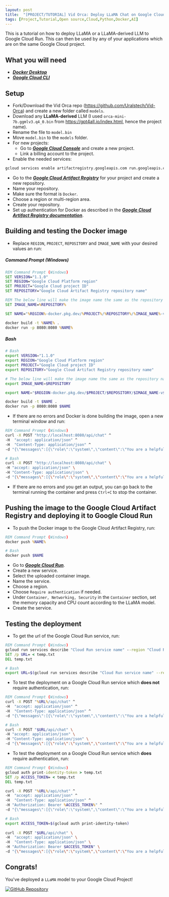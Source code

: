 ```yaml
---
layout: post
title:  "[PROJECT/TUTORIAL] Vid Orca: Deploy LLaMA Chat on Google Cloud Run"
tags: [Project,Tutorial,Open source,Cloud,Python,Docker,AI]
---
```


This is a tutorial on how to deploy LLaMA or a LLaMA-derived LLM to Google Cloud Run. This can then be used by any of your applications which are on the same Google Cloud project.

## What you will need
* [***Docker Desktop***](https://www.docker.com/)
* [***Google Cloud CLI***](https://cloud.google.com/sdk/docs/install)

## Setup
* Fork/Download the Vid Orca repo (https://github.com/Uralstech/Vid-Orca) and create a new folder called `models`.
* Download any **LLaMA-derived** LLM (I used `orca-mini-7b.ggmlv3.q4_0.bin` from https://gpt4all.io/index.html, hence the project name).
* Rename the file to `model.bin`
* Move `model.bin` to the `models` folder.
* For new projects:
    * Go to [***Google Cloud Console***](https://console.cloud.google.com/) and create a new project.
    * Link a billing account to the project.
* Enable the needed services:
```bash
gcloud services enable artifactregistry.googleapis.com run.googleapis.com
```
* Go to the [***Google Cloud Artifact Registry***](https://console.cloud.google.com/artifacts) for your project and create a new repository.
* Name your repository.
* Make sure the format is `Docker`.
* Choose a region or multi-region area.
* Create your repository.
* Set up authentication for Docker as described in the [***Google Cloud Artifact Registry documentation***](https://cloud.google.com/artifact-registry/docs/docker/authentication).

## Building and testing the Docker image
* Replace `REGION`, `PROJECT`, `REPOSITORY` and `IMAGE_NAME` with your desired values an run:
##### Command Prompt (Windows)
````cmd
REM Command Prompt (Windows)
SET VERSION="1.1.0"
SET REGION="Google Cloud Platform region"
SET PROJECT="Google Cloud project ID"
SET REPOSITORY="Google Cloud Artifact Registry repository name"

REM The below line will make the image name the same as the repository name. To change it, replace %REPOSITORY% with the name.
SET IMAGE_NAME=%REPOSITORY%

SET NAME="%REGION%-docker.pkg.dev/%PROJECT%/%REPOSITORY%/%IMAGE_NAME%-v%VERSION%"

docker build -t %NAME% .
docker run -p 8080:8080 %NAME%
````
##### Bash
```bash
# Bash
export VERSION="1.1.0"
export REGION="Google Cloud Platform region"
export PROJECT="Google Cloud project ID"
export REPOSITORY="Google Cloud Artifact Registry repository name"

# The below line will make the image name the same as the repository name. To change it, replace $REPOSITORY 	with the name.
export IMAGE_NAME=$REPOSITORY

export NAME="$REGION-docker.pkg.dev/$PROJECT/$REPOSITORY/$IMAGE_NAME-v$VERSION"

docker build -t $NAME .
docker run -p 8080:8080 $NAME
```
* If there are no errors and Docker is done building the image, open a new terminal window and run:
```cmd
REM Command Prompt (Windows)
curl -X POST "http://localhost:8080/api/chat" ^
-H  "accept: application/json" ^
-H  "Content-Type: application/json" ^
-d "{\"messages\":[{\"role\":\"system\",\"content\":\"You are a helpful assistant AI.\"},{\"role\":\"user\",\"content\":\"Who made Linux?\"}]}"
```

```bash
# Bash
curl -X POST "http://localhost:8080/api/chat" \
-H "accept: application/json" \
-H "Content-Type: application/json" \
-d "{\"messages\":[{\"role\":\"system\",\"content\":\"You are a helpful assistant AI.\"},{\"role\":\"user\",\"content\":\"Who made Linux?\"}]}"
```
* If there are no errors and you get an output, you can go back to the terminal running the container and press `Ctrl+C` to stop the container.

## Pushing the image to the Google Cloud Artifact Registry and deploying it to Google Cloud Run
* To push the Docker image to the Google Cloud Artifact Registry, run:
```cmd
REM Command Prompt (Windows)
docker push %NAME%
```

```bash
# Bash
docker push $NAME
```
* Go to [***Google Cloud Run***](https://console.cloud.google.com/run).
* Create a new service.
* Select the uploaded container image.
* Name the service.
* Choose a region.
* Choose `Require authentication` if needed.
* Under `Container, Networking, Security` in the `Container` section, set the memory capacity and CPU count according to the LLaMA model.
* Create the service.

## Testing the deployment
* To get the url of the Google Cloud Run service, run:
```cmd
REM Command Prompt (Windows)
gcloud run services describe "Cloud Run service name" --region "Cloud Run service region" --format "value(status.url)" > temp.txt
SET /p URL= < temp.txt
DEL temp.txt
```

```bash
# Bash
export URL=$(gcloud run services describe "Cloud Run service name" --region "Cloud Run service region" --format "value(status.url)")
```
* To test the deployment on a Google Cloud Run service which **does not** require authentication, run:
```cmd
REM Command Prompt (Windows)
curl -X POST "%URL%/api/chat" ^
-H  "accept: application/json" ^
-H  "Content-Type: application/json" ^
-d "{\"messages\":[{\"role\":\"system\",\"content\":\"You are a helpful assistant AI.\"},{\"role\":\"user\",\"content\":\"Who made Linux?\"}]}"
```

```bash
# Bash
curl -X POST "$URL/api/chat" \
-H "accept: application/json" \
-H "Content-Type: application/json" \
-d "{\"messages\":[{\"role\":\"system\",\"content\":\"You are a helpful assistant AI.\"},{\"role\":\"user\",\"content\":\"Who made Linux?\"}]}"	
```
* To test the deployment on a Google Cloud Run service which **does** require authentication, run:
```cmd
REM Command Prompt (Windows)
gcloud auth print-identity-token > temp.txt
SET /p ACCESS_TOKEN= < temp.txt
DEL temp.txt

curl -X POST "%URL%/api/chat" ^
-H  "accept: application/json" ^
-H  "Content-Type: application/json" ^
-H "Authorization: Bearer %ACCESS_TOKEN%" ^
-d "{\"messages\":[{\"role\":\"system\",\"content\":\"You are a helpful assistant AI.\"},{\"role\":\"user\",\"content\":\"Who made Linux?\"}]}"
```

```bash
# Bash
export ACCESS_TOKEN=$(gcloud auth print-identity-token)
	
curl -X POST "$URL/api/chat" \
-H  "accept: application/json" \
-H  "Content-Type: application/json" \
-H "Authorization: Bearer $ACCESS_TOKEN" \
-d "{\"messages\":[{\"role\":\"system\",\"content\":\"You are a helpful assistant AI.\"},{\"role\":\"user\",\"content\":\"Who made Linux?\"}]}"
```

## Congrats!
You've deployed a `LLaMA` model to your Google Cloud Project!

[![GitHub Repository](https://img.shields.io/badge/GitHub_Repository-black?style=for-the-badge&logo=github&color=FFFFFF&logoColor=000000)](https://github.com/Uralstech/Vid-Orca)